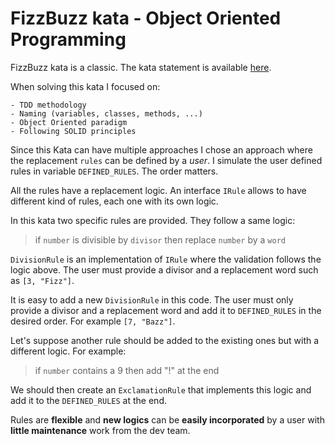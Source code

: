 # FizzBuzz kata - Object Oriented Programming

FizzBuzz kata is a classic. The kata statement is available [here](https://codingdojo.org/kata/FizzBuzz/).

When solving this kata I focused on:

    - TDD methodology
    - Naming (variables, classes, methods, ...)
    - Object Oriented paradigm 
    - Following SOLID principles

Since this Kata can have multiple approaches I chose an approach where the replacement `rules` can be defined by a _user_. I simulate the user defined rules in variable `DEFINED_RULES`. The order matters.

All the rules have a replacement logic. An interface `IRule` allows to have different kind of rules, each one with its own logic.

In this kata two specific rules are provided. They follow a same logic:
> if `number` is divisible by `divisor` then replace `number` by a `word`

`DivisionRule` is an implementation of `IRule` where the validation follows the logic above. The user must provide a divisor and a replacement word such as `[3, "Fizz"]`.

It is easy to add a new `DivisionRule` in this code. The user must only provide a divisor and a replacement word and add it to `DEFINED_RULES` in the desired order. For example `[7, "Bazz"]`.

Let's suppose another rule should be added to the existing ones but with a different logic. For example:
> if `number` contains a 9 then add "!" at the end

We should then create an `ExclamationRule` that implements this logic and add it to the `DEFINED_RULES` at the end.

Rules are **flexible** and **new logics** can be **easily incorporated** by a user with **little maintenance** work from the dev team.
